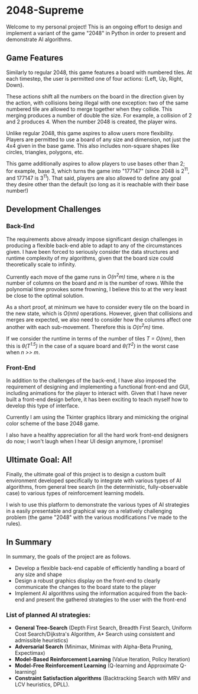 # 2048-Supreme

Welcome to my personal project! This is an ongoing effort to design and implement a variant of the game "2048" in Python in order to present and demonstrate AI algorithms.

## Game Features

Similarly to regular 2048, this game features a board with numbered tiles. At each timestep, the user is permitted one of four actions: {Left, Up, Right, Down}. 

These actions shift all the numbers on the board in the direction given by the action, with collisions being illegal with one exception: two of the same numbered tile are allowed to merge together when they collide. This merging produces a number of double the size. For example, a collision of 2 and 2 produces 4. When the number 2048 is created, the player wins. 

Unlike regular 2048, this game aspires to allow users more flexibility. Players are permitted to use a board of any size and dimension, not just the 4x4 given in the base game. This also includes non-square shapes like circles, triangles, polygons, etc. 

This game additionally aspires to allow players to use bases other than 2; for example, base 3, which turns the game into "177147" (since 2048 is 2<sup>11</sup>, and 177147 is 3<sup>11</sup>). That said, players are also allowed to define any goal they desire other than the default (so long as it is reachable with their base number!)

## Development Challenges

### Back-End
The requirements above already impose significant design challenges in producing a flexible back-end able to adapt to any of the circumstances given. I have been forced to seriously consider the data structures and runtime complexity of my algorithms, given that the board size could theoretically scale to infinity. 

Currently each move of the game runs in *O(n<sup>2</sup>m)* time, where *n* is the number of columns on the board and *m* is the number of rows. While the polynomial time provokes some frowning, I believe this to at the very least be close to the optimal solution. 

As a short proof, at minimum we have to consider every tile on the board in the new state, which is *O(nm)* operations. However, given that collisions and merges are expected, we also need to consider how the columns affect one another with each sub-movement. Therefore this is *O(n<sup>2</sup>m)* time. 

If we consider the runtime in terms of the number of tiles *T = O(nm)*, then this is *θ(T<sup>1.5</sup>)* in the case of a square board and *θ(T<sup>2</sup>)* in the worst case when *n >> m*. 

### Front-End
In addition to the challenges of the back-end, I have also imposed the requirement of designing and implementing a functional front-end and GUI, including animations for the player to interact with. Given that I have never built a front-end design before, it has been exciting to teach myself how to develop this type of interface. 

Currently I am using the Tkinter graphics library and mimicking the original color scheme of the base 2048 game. 

I also have a healthy appreciation for all the hard work front-end designers do now; I won't laugh when I hear UI design anymore, I promise!

## Ultimate Goal: AI!
Finally, the ultimate goal of this project is to design a custom built environment developed specifically to integrate with various types of AI algorithms, from general tree search (in the deterministic, fully-observable case) to various types of reinforcement learning models. 

I wish to use this platform to demonstrate the various types of AI strategies in a easily presentable and graphical way on a relatively challenging problem (the game "2048" with the various modifications I've made to the rules). 

## In Summary
In summary, the goals of the project are as follows.
- Develop a flexible back-end capable of efficiently handling a board of any size and shape
- Design a robust graphics display on the front-end to clearly communicate the changes to the board state to the player
- Implement AI algorithms using the information acquired from the back-end and present the gathered strategies to the user with the front-end

### List of planned AI strategies: 
- **General Tree-Search** (Depth First Search, Breadth First Search, Uniform Cost Search/Dijkstra's Algorithm, A* Search using consistent and admissible heuristics)
- **Adversarial Search** (Minimax, Minimax with Alpha-Beta Pruning, Expectimax)
- **Model-Based Reinforcement Learning** (Value Iteration, Policy Iteration)
- **Model-Free Reinforcement Learning** (Q-learning and Approximate Q-learning)
- **Constraint Satisfaction algorithms** (Backtracking Search with MRV and LCV heuristics, DPLL).

